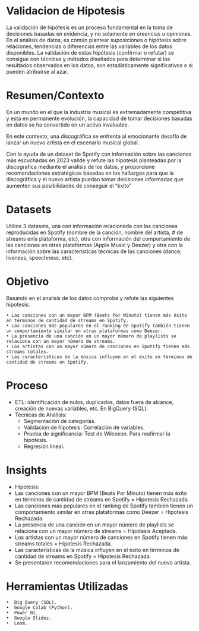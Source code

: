 # Validacion de Hipotesis

La validación de hipótesis es un proceso fundamental en la toma de decisiones basadas en evidencia, y no solamente en creencias u opiniones. En el análisis de datos, es común plantear suposiciones o hipótesis sobre relaciones, tendencias o diferencias entre las variables de los datos disponibles. La validación de estas hipótesis (confirmar o refutar) se consigue con técnicas y métodos diseñados para determinar si los resultados observados en los datos, son estadísticamente significativos o si pueden atribuirse al azar.

# Resumen/Contexto

En un mundo en el que la industria musical es extremadamente competitiva y está en permanente evolución, la capacidad de tomar decisiones basadas en datos se ha convertido en un activo invaluable.

En este contexto, una discográfica se enfrenta al emocionante desafío de lanzar un nuevo artista en el escenario musical global.

Con la ayuda de un dataset de Spotify con información sobre las canciones más escuchadas en 2023 valide y refute las hipotesis planteadas por la discografica  mediante el análisis de los datos, y proporcione recomendaciones estratégicas basadas en los hallazgos para que la discográfica y el nuevo artista puedan tomar decisiones informadas que aumenten sus posibilidades de conseguir el “éxito”

# Datasets

Utilice 3 datasets, una con información relacionada con las canciones reproducidas en Spotify (nombre de la canción, nombre del artista, # de streams enla plataforma, etc), otra con información del comportamiento de las canciones en otras plataformas (Apple Music y Deezer) y otra con la información sobre las caracteristicas técnicas de las canciones (dance, liveness, speechness, etc). 


# Objetivo

Basando en el analisis de los datos comprobe y refute las siguientes hipotesis:

    • Las canciones con un mayor BPM (Beats Por Minuto) tienen más éxito en términos de cantidad de streams en Spotify.
    • Las canciones más populares en el ranking de Spotify también tienen un comportamiento similar en otras plataformas como Deezer.
    • La presencia de una canción en un mayor número de playlists se relaciona con un mayor número de streams.
    • Los artistas con un mayor número de canciones en Spotify tienen más streams totales.
    • Las características de la música influyen en el éxito en términos de cantidad de streams en Spotify.

# Proceso

- ETL: identificación de nulos, duplicados, datos fuera de alcance, creación de nuevas variables, etc. En BigQuery (SQL).
- Técnicas de Análisis:
    - Segmentación de categorías.
    - Validación de hipotesis: Correlación de variables.
    - Prueba de significancia: Test de Wilcoxon. Para reafirmar la hipotesis.
    - Regresión lineal.
 
# Insights

- Hipotesis:
- Las canciones con un mayor BPM (Beats Por Minuto) tienen más éxito en términos de cantidad de streams en Spotify = Hipotesis Rechazada.
- Las canciones más populares en el ranking de Spotify también tienen un comportamiento similar en otras plataformas como Deezer = Hipotesis Rechazada.
- La presencia de una canción en un mayor número de playlists se relaciona con un mayor número de streams = Hipotesis Aceptada.
- Los artistas con un mayor número de canciones en Spotify tienen más streams totales = Hipotesis Rechazada.
- Las características de la música influyen en el éxito en términos de cantidad de streams en Spotify = Hipotesis Rechazada.
- Se presentaron recomendaciones para el lanzamiento del nuevo artista.
   
# Herramientas Utilizadas
   
    •  Big Query (SQL).
    •  Google Colab (Python).
    •  Power BI.
    •  Google Slides.
    •  Loom.
